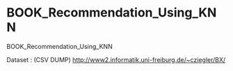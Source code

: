 # BOOK_Recommendation_Using_KNN
BOOK_Recommendation_Using_KNN

Dataset : (CSV DUMP) http://www2.informatik.uni-freiburg.de/~cziegler/BX/
